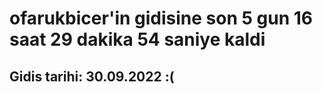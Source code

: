 # ofarukbicer'in gidisine son 5 gun 16 saat 29 dakika 54 saniye kaldi

## Gidis tarihi: 30.09.2022 :(